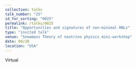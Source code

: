 ```yaml
---
collection: talks
talk_number: "25"
id_for_sorting: "0025"
permalink: /talks/0025
title: "Opportunities and signatures of non-minimal HNLs" 
type: "invited talk"
venue: "Snowmass Theory of neutrino physics mini-workshop"
date: 09/20
location: "USA"
---
```


Virtual
